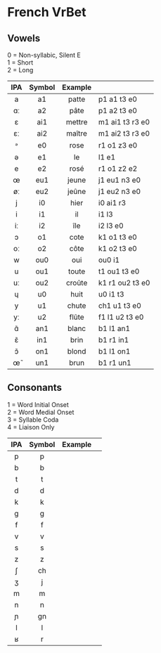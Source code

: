 # French VrBet

## Vowels

0 = Non-syllabic, Silent E  
1 = Short  
2 = Long  

| IPA | Symbol | Example |                 |
|:---:|:------:|:-------:|:----------------|
| a   | a1     | patte   | p1 a1 t3 e0     |
| ɑː  | a2     | pâte    | p1 a2 t3 e0     |
| ɛ   | ai1    | mettre  | m1 ai1 t3 r3 e0 |
| ɛː  | ai2    | maître  | m1 ai2 t3 r3 e0 |
| ᵊ   | e0     | rose    | r1 o1 z3 e0     |
| ə   | e1     | le      | l1 e1           |
| e   | e2     | rosé    | r1 o1 z2 e2     |
| œ   | eu1    | jeune   | j1 eu1 n3 e0    |
| øː  | eu2    | jeûne   | j1 eu2 n3 e0    |
| j   | i0     | hier    | i0 ai1 r3       |
| i   | i1     | il      | i1 l3           |
| iː  | i2     | île     | i2 l3 e0        |
| ɔ   | o1     | cote    | k1 o1 t3 e0     |
| oː  | o2     | côte    | k1 o2 t3 e0     |
| w   | ou0    | oui     | ou0 i1          |
| u   | ou1    | toute   | t1 ou1 t3 e0    |
| uː  | ou2    | croûte  | k1 r1 ou2 t3 e0 |
| ɥ   | u0     | huit    | u0 i1 t3        |
| y   | u1     | chute   | ch1 u1 t3 e0    |
| yː  | u2     | flûte   | f1 l1 u2 t3 e0  |
| ɑ̃   | an1    | blanc   | b1 l1 an1       |
| ɛ̃   | in1    | brin    | b1 r1 in1       |
| ɔ̃   | on1    | blond   | b1 l1 on1       |
| œ̃   | un1    | brun    | b1 r1 un1       |

## Consonants
1 = Word Initial Onset  
2 = Word Medial Onset  
3 = Syllable Coda  
4 = Liaison Only 

| IPA | Symbol | Example |              |
|:---:|:------:|:-------:|:-------------|
| p   | p      |         |              |
| b   | b      |         |              |
| t   | t      |         |              |
| d   | d      |         |              |
| k   | k      |         |              |
| g   | g      |         |              |
| f   | f      |         |              |
| v   | v      |         |              |
| s   | s      |         |              |
| z   | z      |         |              |
| ʃ   | ch     |         |              |
| ʒ   | j      |         |              |
| m   | m      |         |              |
| n   | n      |         |              |
| ɲ   | gn     |         |              |
| l   | l      |         |              |
| ʁ   | r      |         |              |
